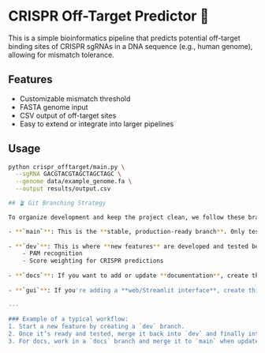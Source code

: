 # CRISPR Off-Target Predictor 🔬

This is a simple bioinformatics pipeline that predicts potential off-target binding sites of CRISPR sgRNAs in a DNA sequence (e.g., human genome), allowing for mismatch tolerance.

## Features
- Customizable mismatch threshold
- FASTA genome input
- CSV output of off-target sites
- Easy to extend or integrate into larger pipelines

## Usage

```bash
python crispr_offtarget/main.py \
  --sgRNA GACGTACGTAGCTAGCTAGC \
  --genome data/example_genome.fa \
  --output results/output.csv

## 🪴 Git Branching Strategy

To organize development and keep the project clean, we follow these branch guidelines:

- **`main`**: This is the **stable, production-ready branch**. Only tested and working code should go here.
  
- **`dev`**: This is where **new features** are developed and tested before being merged into `main`. For example:
    - PAM recognition
    - Score weighting for CRISPR predictions
  
- **`docs`**: If you want to add or update **documentation**, create this branch to keep it separate from the code development.
  
- **`gui`**: If you're adding a **web/Streamlit interface**, create this branch to keep the GUI-related changes isolated.
  
---

### Example of a typical workflow:
1. Start a new feature by creating a `dev` branch.
2. Once it’s ready and tested, merge it back into `dev` and finally into `main`.
3. For docs, work in a `docs` branch and merge it to `main` when updates are ready.

